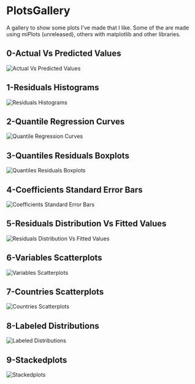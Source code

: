 # PlotsGallery
A gallery to show some plots I've made that I like.
Some of the are made using miPlots (unreleased), others with matplotlib and other libraries.

## 0-Actual Vs Predicted Values
![Actual Vs Predicted Values](https://github.com/montanon/PlotsGallery/plots/0-actual_vs_predicted_values.png)

## 1-Residuals Histograms
![Residuals Histograms](https://github.com/montanon/PlotsGallery/plots/1-residuals_histograms.png)

## 2-Quantile Regression Curves
![Quantile Regression Curves](https://github.com/montanon/PlotsGallery/plots/2-quantile_regression_curves.png)

## 3-Quantiles Residuals Boxplots
![Quantiles Residuals Boxplots](https://github.com/montanon/PlotsGallery/plots/3-quantiles_residuals_boxplots.png)

## 4-Coefficients Standard Error Bars
![Coefficients Standard Error Bars](https://github.com/montanon/PlotsGallery/plots/4-coefficients_standard_error_bars.png)

## 5-Residuals Distribution Vs Fitted Values
![Residuals Distribution Vs Fitted Values](https://github.com/montanon/PlotsGallery/plots/5-residuals_distribution_vs_fitted_values.png)

## 6-Variables Scatterplots
![Variables Scatterplots](https://github.com/montanon/PlotsGallery/plots/6-variables_scatterplots.png)

## 7-Countries Scatterplots
![Countries Scatterplots](https://github.com/montanon/PlotsGallery/plots/7-countries_scatterplots.png)

## 8-Labeled Distributions
![Labeled Distributions](https://github.com/montanon/PlotsGallery/plots/8-labeled_distributions.png)

## 9-Stackedplots
![Stackedplots](https://github.com/montanon/PlotsGallery/plots/9-stackedplots.png)

